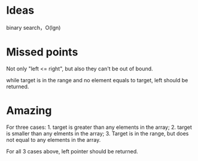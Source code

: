 # Ideas

binary search，O(lgn)

# Missed points

Not only "left <= right", but also they can't be out of bound. 

while target is in the range and no element equals to target, left should be returned.

# Amazing

For three cases: 1. target is greater than any elements in the array; 2. target is smaller than any elments in the array; 3. Target is in the range, but does not equal to any elements in the array.

For all 3 cases above, left pointer should be returned.
